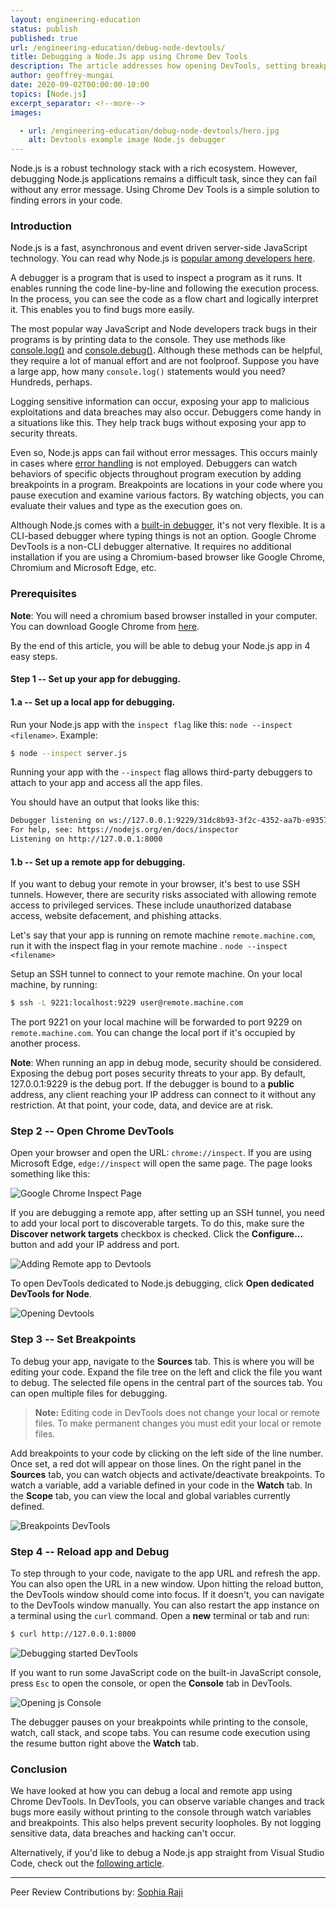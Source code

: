```yaml
---
layout: engineering-education
status: publish
published: true
url: /engineering-education/debug-node-devtools/
title: Debugging a Node.Js app using Chrome Dev Tools
description: The article addresses how opening DevTools, setting breakpoints, and restarting app instances is helpful for debugging. Since Node.js apps can fail without error messages.
author: geoffrey-mungai
date: 2020-09-02T00:00:00-10:00
topics: [Node.js]
excerpt_separator: <!--more-->
images:

  - url: /engineering-education/debug-node-devtools/hero.jpg
    alt: Devtools example image Node.js debugger
---
```

Node.js is a robust technology stack with a rich ecosystem. However, debugging Node.js applications remains a difficult task, since they can fail without any error message. Using Chrome Dev Tools is a simple solution to finding errors in your code.
<!--more-->

### Introduction
Node.js is a fast, asynchronous and event driven server-side JavaScript technology. You can read why Node.js is [popular among developers here](https://www.section.io/engineering-education/why-node-js-is-popular/).

A debugger is a program that is used to inspect a program as it runs. It enables running the code line-by-line and following the execution process. In the process, you can see the code as a flow chart and logically interpret it. This enables you to find bugs more easily.

The most popular way JavaScript and Node developers track bugs in their programs is by printing data to the console. They use methods like [console.log()](https://developer.mozilla.org/en-US/docs/Web/API/Console/log) and [console.debug()](https://developer.mozilla.org/en-US/docs/Web/API/Console/debug). Although these methods can be helpful, they require a lot of manual effort and are not foolproof. Suppose you have a large app, how many `console.log()` statements would you need? Hundreds, perhaps.

Logging sensitive information can occur, exposing your app to malicious exploitations and data breaches may also occur. Debuggers come handy in a situations like this. They help track bugs without exposing your app to security threats.

Even so, Node.js apps can fail without error messages. This occurs mainly in cases where [error handling](https://nodejs.dev/learn/error-handling-in-nodejs) is not employed. Debuggers can watch behaviors of specific objects throughout program execution by adding breakpoints in a program. Breakpoints are locations in your code where you pause execution and examine various factors. By watching objects, you can evaluate their values and type as the execution goes on.

Although Node.js comes with a [built-in debugger](https://nodejs.org/api/debugger.html), it's not very flexible. It is a CLI-based debugger where typing things is not an option. Google Chrome DevTools is a non-CLI debugger alternative. It requires no additional installation if you are using a Chromium-based browser like Google Chrome, Chromium and Microsoft Edge, etc.

### Prerequisites
**Note**: You will need a chromium based browser installed in your computer. You can download Google Chrome from [here](https://www.google.com/chrome/).

By the end of this article, you will be able to debug your Node.js app in 4 easy steps.

#### Step 1 -- Set up your app for debugging.

#### 1.a -- Set up a local app for debugging.
Run your Node.js app with the `inspect flag` like this: `node --inspect <filename>`. Example:

```bash
$ node --inspect server.js
```
 Running your app with the `--inspect` flag allows third-party debuggers to attach to your app and access all the app files.

You should have an output that looks like this:

```bash
Debugger listening on ws://127.0.0.1:9229/31dc8b93-3f2c-4352-aa7b-e9357bbabccc
For help, see: https://nodejs.org/en/docs/inspector
Listening on http://127.0.0.1:8000
```

#### 1.b -- Set up a remote app for debugging.
If you want to debug your remote in your browser, it's best to use SSH tunnels. However, there are security risks associated with allowing remote access to privileged services. These include unauthorized database access, website defacement, and phishing attacks.

Let's say that your app is running on remote machine `remote.machine.com`, run it with the inspect flag in your remote machine . `node --inspect <filename>`

Setup an SSH tunnel to connect to your remote machine. On your local machine, by running:

```bash
$ ssh -L 9221:localhost:9229 user@remote.machine.com
```

The port 9221 on your local machine will be forwarded to port 9229 on `remote.machine.com`.  You can change the local port if it's occupied by another process.

**Note**: When running an app in debug mode, security should be considered. Exposing the debug port poses security threats to your app. By default, 127.0.0.1:9229 is the debug port. If the debugger is bound to a **public** address, any client reaching your IP address can connect to it without any restriction. At that point, your code, data, and device are at risk.

### Step 2 -- Open Chrome DevTools
Open your browser and open the URL: `chrome://inspect`. If you are using Microsoft Edge, `edge://inspect` will open the same page. The page looks something like this:

![Google Chrome Inspect Page](/engineering-education/debug-node-devtools/inspect.jpg)

If you are debugging a remote app, after setting up an SSH tunnel, you need to add your local port to discoverable targets. To do this, make sure the **Discover network targets** checkbox is checked. Click the **Configure...** button and add your IP address and port.

![Adding Remote app to Devtools](/engineering-education/debug-node-devtools/add-to-localhost.gif)

To open DevTools dedicated to Node.js debugging, click **Open dedicated DevTools for Node**.

![Opening Devtools](/engineering-education/debug-node-devtools/open-dev-tools.gif)

### Step 3 -- Set Breakpoints
To debug your app, navigate to the **Sources** tab. This is where you will be editing your code. Expand the file tree on the left and click the file you want to debug. The selected file opens in the central part of the sources tab. You can open multiple files for debugging.

> **Note:** Editing code in DevTools does not change your local or remote files. To make permanent changes you must edit your local or remote files.

Add breakpoints to your code by clicking on the left side of the line number. Once set, a red dot will appear on those lines. On the right panel in the **Sources** tab,  you can watch objects and activate/deactivate breakpoints. To watch a variable, add a variable defined in your code in the **Watch** tab. In the **Scope** tab, you can view the local and global variables currently defined.

![Breakpoints DevTools](/engineering-education/debug-node-devtools/node-devtools-breakpoints.jpg)

### Step 4 -- Reload app and Debug
To step through to your code, navigate to the app URL and refresh the app. You can also open the URL in a new window. Upon hitting the reload button, the DevTools window should come into focus. If it doesn't, you can navigate to the DevTools window manually. You can also restart the app instance on a terminal using the `curl` command. Open a **new** terminal or tab and run:

```bash
$ curl http://127.0.0.1:8000
```  

![Debugging started DevTools](/engineering-education/debug-node-devtools/node-devtools-debug-started.jpg)

If you want to run some JavaScript code on the built-in JavaScript console, press `Esc` to open the console, or open the **Console** tab in DevTools.

![Opening js Console](/engineering-education/debug-node-devtools/launch-js-console.gif)

The debugger pauses on your breakpoints while printing to the console, watch, call stack, and scope tabs. You can resume code execution using the resume button right above the **Watch** tab.

### Conclusion
We have looked at how you can debug a local and remote app using Chrome DevTools. In DevTools, you can observe variable changes and track bugs more easily without printing to the console through watch variables and breakpoints. This also helps prevent security loopholes. By not logging sensitive data, data breaches and hacking can't occur.

Alternatively, if you'd like to debug a Node.js app straight from Visual Studio Code, check out the [following article](/engineering-education/debug-nodejs-vscode/).

---
Peer Review Contributions by: [Sophia Raji](/engineering-education/authors/sophia-raji/)
